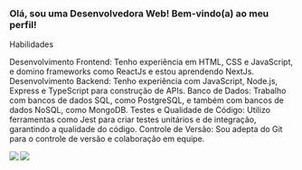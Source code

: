 ### Olá, sou uma Desenvolvedora Web! Bem-vindo(a) ao meu perfil!

Habilidades
<p>
   Desenvolvimento Frontend: Tenho experiência em HTML, CSS e JavaScript, e domino frameworks como ReactJs e estou aprendendo NextJs.
   Desenvolvimento Backend: Tenho experiência com JavaScript, Node.js, Express e TypeScript para construção de APIs.
   Banco de Dados: Trabalho com bancos de dados SQL, como PostgreSQL, e também com bancos de dados NoSQL, como MongoDB.
   Testes e Qualidade de Código: Utilizo ferramentas como Jest para criar testes unitários e de integração, garantindo a qualidade do código.
   Controle de Versão: Sou adepta do Git para o controle de versão e colaboração em equipe.
<p>

<div style="display: flex;">
  <img src="https://github-readme-stats.vercel.app/api/top-langs/?username=LauraSouzaCastro" />
  <img align="right" src="https://github-readme-stats.vercel.app/api?username=LauraSouzaCastro" />
<div>
